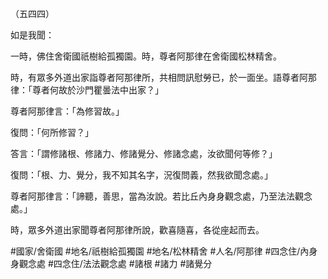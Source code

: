 （五四四）

如是我聞：

一時，佛住舍衛國祇樹給孤獨園。時，尊者阿那律在舍衛國松林精舍。

時，有眾多外道出家詣尊者阿那律所，共相問訊慰勞已，於一面坐。語尊者阿那律：「尊者何故於沙門瞿曇法中出家？」

尊者阿那律言：「為修習故。」

復問：「何所修習？」

答言：「謂修諸根、修諸力、修諸覺分、修諸念處，汝欲聞何等修？」

復問：「根、力、覺分，我不知其名字，況復問義，然我欲聞念處。」

尊者阿那律言：「諦聽，善思，當為汝說。若比丘內身身觀念處，乃至法法觀念處。」

時，眾多外道出家聞尊者阿那律所說，歡喜隨喜，各從座起而去。

#國家/舍衛國
#地名/祇樹給孤獨園
#地名/松林精舍
#人名/阿那律
#四念住/內身身觀念處
#四念住/法法觀念處
#諸根
#諸力
#諸覺分
